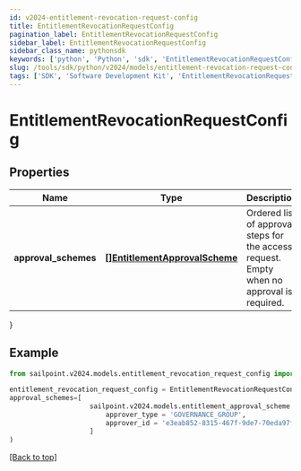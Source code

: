 ```yaml
---
id: v2024-entitlement-revocation-request-config
title: EntitlementRevocationRequestConfig
pagination_label: EntitlementRevocationRequestConfig
sidebar_label: EntitlementRevocationRequestConfig
sidebar_class_name: pythonsdk
keywords: ['python', 'Python', 'sdk', 'EntitlementRevocationRequestConfig', 'V2024EntitlementRevocationRequestConfig'] 
slug: /tools/sdk/python/v2024/models/entitlement-revocation-request-config
tags: ['SDK', 'Software Development Kit', 'EntitlementRevocationRequestConfig', 'V2024EntitlementRevocationRequestConfig']
---
```


# EntitlementRevocationRequestConfig


## Properties

Name | Type | Description | Notes
------------ | ------------- | ------------- | -------------
**approval_schemes** | [**[]EntitlementApprovalScheme**](entitlement-approval-scheme) | Ordered list of approval steps for the access request. Empty when no approval is required. | [optional] 
}

## Example

```python
from sailpoint.v2024.models.entitlement_revocation_request_config import EntitlementRevocationRequestConfig

entitlement_revocation_request_config = EntitlementRevocationRequestConfig(
approval_schemes=[
                    sailpoint.v2024.models.entitlement_approval_scheme.Entitlement Approval Scheme(
                        approver_type = 'GOVERNANCE_GROUP', 
                        approver_id = 'e3eab852-8315-467f-9de7-70eda97f63c8', )
                    ]
)

```
[[Back to top]](#) 

